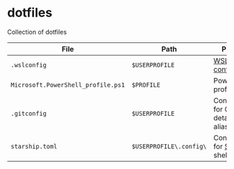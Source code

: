 # dotfiles

Collection of dotfiles

| File | Path | Purpose |
|----------|----------|----------|
| `.wslconfig` | `$USERPROFILE` | [WSL2 configuration](https://learn.microsoft.com/en-us/windows/wsl/wsl-config#main-wsl-settings) |
| `Microsoft.PowerShell_profile.ps1` | `$PROFILE` | PowerShell profile. |
| `.gitconfig` | `$USERPROFILE` | Configuration for Git (user details, aliases, etc.) |
| `starship.toml` | `$USERPROFILE\.config\` | Configuration for [Starship](https://starship.rs) shell prompt |
